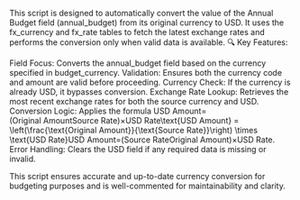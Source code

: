 This script is designed to automatically convert the value of the Annual Budget field (annual_budget) from its original currency to USD. It uses the fx_currency and fx_rate tables to fetch the latest exchange rates and performs the conversion only when valid data is available.
🔍 Key Features:

Field Focus: Converts the annual_budget field based on the currency specified in budget_currency.
Validation: Ensures both the currency code and amount are valid before proceeding.
Currency Check: If the currency is already USD, it bypasses conversion.
Exchange Rate Lookup: Retrieves the most recent exchange rates for both the source currency and USD.
Conversion Logic: Applies the formula
USD Amount=(Original AmountSource Rate)×USD Rate\text{USD Amount} = \left(\frac{\text{Original Amount}}{\text{Source Rate}}\right) \times \text{USD Rate}USD Amount=(Source RateOriginal Amount​)×USD Rate.
Error Handling: Clears the USD field if any required data is missing or invalid.

This script ensures accurate and up-to-date currency conversion for budgeting purposes and is well-commented for maintainability and clarity.
